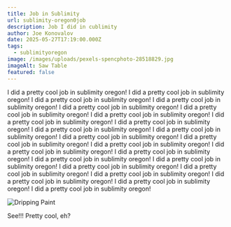 ```yaml
---
title: Job in Sublimity
url: sublimity-oregon0job
description: Job I did in cublimity
author: Joe Konovalov
date: 2025-05-27T17:19:00.000Z
tags:
  - sublimityoregon
image: /images/uploads/pexels-spencphoto-28518829.jpg
imageAlt: Saw Table
featured: false
---
```

I did a pretty cool job in sublimity oregon! I did a pretty cool job in sublimity oregon! I did a pretty cool job in sublimity oregon! I did a pretty cool job in sublimity oregon! I did a pretty cool job in sublimity oregon! I did a pretty cool job in sublimity oregon! I did a pretty cool job in sublimity oregon! I did a pretty cool job in sublimity oregon! I did a pretty cool job in sublimity oregon! I did a pretty cool job in sublimity oregon! I did a pretty cool job in sublimity oregon! I did a pretty cool job in sublimity oregon! I did a pretty cool job in sublimity oregon! I did a pretty cool job in sublimity oregon! I did a pretty cool job in sublimity oregon! I did a pretty cool job in sublimity oregon! I did a pretty cool job in sublimity oregon! I did a pretty cool job in sublimity oregon! I did a pretty cool job in sublimity oregon! I did a pretty cool job in sublimity oregon! I did a pretty cool job in sublimity oregon! I did a pretty cool job in sublimity oregon! I did a pretty cool job in sublimity oregon! I did a pretty cool job in sublimity oregon!

![Dripping Paint](/images/uploads/pexels-ivan-samkov-4491884.jpg "Cool Picture from the Job")

See!!! Pretty cool, eh?
